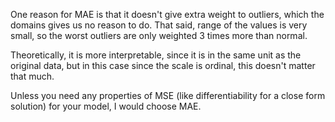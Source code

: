One reason for MAE is that it doesn't give extra weight to outliers, which the domains gives us no reason to do. That said,
range of the values is very small, so the worst outliers are only weighted 3 times more than normal.

Theoretically, it is more interpretable, since it is in the same unit as the original data, but in this case
since the scale is ordinal, this doesn't matter that much.

Unless you need any properties of MSE (like differentiability for a close form solution) for your model, I would choose MAE.
